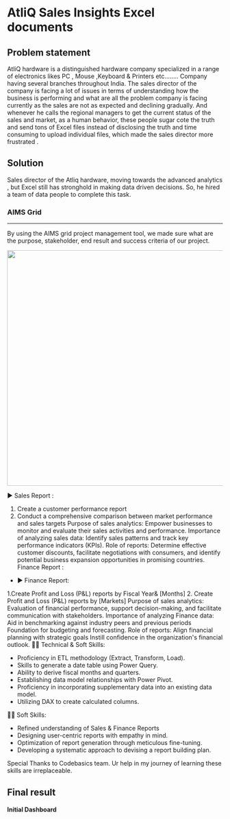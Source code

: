 

# AtliQ Sales Insights Excel  documents

## Problem statement

AtliQ hardware is a distinguished hardware company specialized in a range of electronics  likes PC , Mouse ,Keyboard & Printers etc.……. 
Company having several branches throughout India. The sales director of the company is facing a lot of issues in terms of understanding how the business is performing and what are all the problem company is facing currently as the sales are not as expected and declining gradually. And whenever he calls the regional managers to get the current status of the sales and market, as a human behavior, these people  sugar cote the truth and send tons of Excel files instead of disclosing the truth and time consuming to upload individual files, which made the sales director more frustrated . 

## Solution 

Sales director of the Atliq hardware, moving towards the advanced analytics , but Excel still has stronghold in  making data driven decisions. So, he hired a team of data people to complete this task.


### AIMS Grid

---
By using the AIMS grid project management tool, we made sure what are the purpose, stakeholder, end result and success criteria  of our project.


<img src="[https://github.com/FeminaMuhammedaliV/Sales-Analytics/assets/58963583/1c63c388-cd91-4b51-9e31-76f4c0dfc384]" width="550" class="center">


▶ Sales Report :

1. Create a customer performance report
 2. Conduct a comprehensive comparison between market performance and sales targets
Purpose of sales analytics: Empower businesses to monitor and evaluate their sales activities and performance.
Importance of analyzing sales data: Identify sales patterns and track key performance indicators (KPIs).
Role of reports: Determine effective customer discounts, facilitate negotiations with consumers, and identify potential business expansion opportunities in promising countries.
Finance Report :

- ▶ Finance Report:

 1.Create Profit and Loss (P&L) reports by Fiscal Year& [Months]
 2. Create Profit and Loss (P&L) reports by [Markets]
Purpose of sales analytics: Evaluation of financial performance, support decision-making, and facilitate communication with stakeholders.
Importance of analyzing Finance data: Aid in benchmarking against industry peers and previous periods Foundation for budgeting and forecasting.
Role of reports: Align financial planning with strategic goals Instill confidence in the organization's financial outlook.
👩‍🎓 Technical & Soft Skills:
- Proficiency in ETL methodology (Extract, Transform, Load).
- Skills to generate a date table using Power Query.
- Ability to derive fiscal months and quarters.
- Establishing data model relationships with Power Pivot.
- Proficiency in incorporating supplementary data into an existing data model.
- Utilizing DAX to create calculated columns.

👩‍🎓 Soft Skills:
- Refined understanding of Sales & Finance Reports
- Designing user-centric reports with empathy in mind.
- Optimization of report generation through meticulous fine-tuning.
- Developing a systematic approach to devising a report building plan.

Special Thanks to Codebasics team. Ur help in my journey of learning these skills are irreplaceable.


## Final result 

#### Initial Dashboard

